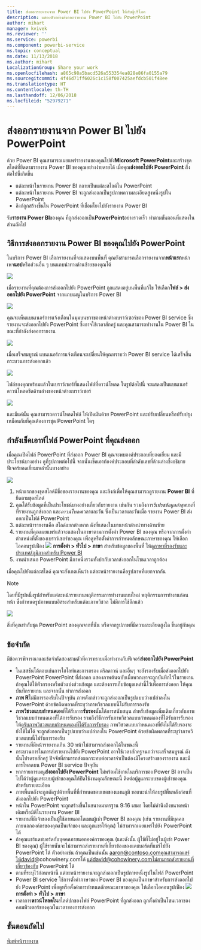```yaml
---
title: ส่งออกรายงานจาก Power BI ไปยัง PowerPoint ให้กับผู้บริโภค
description: แสดงตัวอย่างส่งออกรายงาน Power BI ไปยัง PowerPoint
author: mihart
manager: kvivek
ms.reviewer: ''
ms.service: powerbi
ms.component: powerbi-service
ms.topic: conceptual
ms.date: 11/13/2018
ms.author: mihart
LocalizationGroup: Share your work
ms.openlocfilehash: a865c98a5bacd526a553354ea828e86fa0155a79
ms.sourcegitcommit: 4f46d71ff6026c1c158f007425aefdcb501f48ee
ms.translationtype: HT
ms.contentlocale: th-TH
ms.lasthandoff: 12/06/2018
ms.locfileid: "52979271"
---
```

# <a name="export-reports-from-power-bi-to-powerpoint"></a>ส่งออกรายงานจาก Power BI ไปยัง PowerPoint
ด้วย Power BI คุณสามารถเผยแพร่รายงานของคุณไปยัง**Microsoft PowerPoint**และสร้างชุดสไลด์ที่ยึดตามรายงาน Power BI ของคุณอย่างง่ายดายได้ เมื่อคุณ**ส่งออกไปยัง PowerPoint** สิ่งต่อไปนี้เกิดขึ้น

* แต่ละหน้าในรายงาน Power BI กลายเป็นแต่ละสไลด์ใน PowerPoint
* แต่ละหน้าในรายงาน Power BI จะถูกส่งออกเป็นรูปภาพความละเอียดสูงหนึ่งรูปใน PowerPoint <!-- * The filters and slicers settings that you added to the report are preserved. -->
* ลิงก์ถูกสร้างขึ้นใน PowerPoint ที่เชื่อมโยงไปยังรายงาน Power BI 

รับ**รายงาน Power BI**ของคุณ ที่ถูกส่งออกเป็น**PowerPoint**อย่างรวดเร็ว ทำตามขั้นตอนที่แสดงในส่วนถัดไป

## <a name="how-to-export-your-power-bi-report-to-powerpoint"></a>วิธีการส่งออกรายงาน Power BI ของคุณไปยัง PowerPoint
ในบริการ Power BI เลือกรายงานที่จะแสดงบนพื้นที่ คุณยังสามารถเลือกรายงานจาก**หน้าแรก**หน้าเพจ**แอป**หรือส่วนอื่น ๆ บนแถบนำทางด้านซ้ายของคุณได้

![](media/end-user-powerpoint/power-bi-publish.png)

เมื่อรายงานที่คุณต้องการส่งออกไปยัง PowerPoint ถูกแสดงอยู่บนพื้นที่แก้ไข ให้เลือก**ไฟล์ > ส่งออกไปยัง PowerPoint** จากแถบเมนูในบริการ Power BI

![](media/end-user-powerpoint/powerbi_to_powerpoint_1.png)

คุณจะเห็นแบนเนอร์การแจ้งเตือนในมุมบนขวาของหน้าต่างเบราว์เซอร์ของ Power BI service ซึ่ง รายงานจะส่งออกไปยัง PowerPoint ซึ่งอาจใช้เวลาสักครู่ และคุณสามารถทำงานใน Power BI ในขณะที่กำลังส่งออกรายงาน

![](media/end-user-powerpoint/powerbi_to_powerpoint_2.png)

เมื่อเสร็จสมบูรณ์ แบนเนอร์การแจ้งเตือนจะเปลี่ยนให้คุณทราบว่า Power BI service ได้เสร็จสิ้นกระบวนการส่งออกแล้ว

![](media/end-user-powerpoint/powerbi_to_powerpoint_3.png)

ไฟล์ของคุณพร้อมแล้วในเบราว์เซอร์ที่แสดงไฟล์ที่ดาวน์โหลด ในรูปต่อไปนี้ จะแสดงเป็นแบนเนอร์ดาวน์โหลดชิดด้านล่างของหน้าต่างเบราว์เซอร์

![](media/end-user-powerpoint/powerbi_to_powerpoint_4.png)

และมีแค่นั้น คุณสามารถดาวน์โหลดไฟล์ ให้เปิดมันด้วย PowerPoint และปรับเปลี่ยนหรือปรับปรุงเหมือนกับที่คุณต้องการชุด PowerPoint ใดๆ

## <a name="checking-out-your-exported-powerpoint-file"></a>กำลังเช็คเอาท์ไฟล์ PowerPoint ที่คุณส่งออก
เมื่อคุณเปิดไฟล์ PowerPoint ที่ส่งออก Power BI คุณจะพบองค์ประกอบที่ยอดเยี่ยม และมีประโยชน์บางอย่าง ดูที่รูปภาพต่อไปนี้ จากนั้นเช็คเอาท์องค์ประกอบที่ลำดับเลขที่ด้านล่างซึ่งอธิบายฟีเจอร์ยอดเยี่ยมเหล่านั้นบางอย่าง

![](media/end-user-powerpoint/powerbi_to_powerpoint_5.png)

1. หน้าแรกของชุดสไลด์มีชื่อของรายงานของคุณ และลิงก์เพื่อให้คุณสามารถดูรายงาน  **Power BI** ที่ยึดตามชุดสไลด์
2. คุณได้รับข้อมูลที่เป็นประโยชน์บางอย่างเกี่ยวกับรายงาน เช่นกัน รวมถึงการ*รีเฟรชข้อมูลล่าสุด*บนที่ที่รายงานถูกส่งออก และ*ดาวน์โหลด*เวลาและวัน ซึ่งเป็นเวลาและวันเมื่อ รายงาน Power BI ส่งออกเป็นไฟล์ PowerPoint
3. แต่ละหน้ารายงานคือ สไลด์แยกต่างหาก ดังที่แสดงในบานหน้าต่างนำทางด้านซ้าย 
4. รายงานที่คุณเผยแพร่แล้วจะแสดงในภาษาตามการตั้งค่า Power BI ของคุณ หรือจากการตั้งค่าตำแหน่งที่ตั้งของเบราว์เซอร์ของคุณ เพื่อดูหรือตั้งค่าการกำหนดลักษณะภาษาของคุณ ให้เลือกไอคอนรูปเฟือง ![](media/end-user-powerpoint/power-bi-settings-icon.png) **การตั้งค่า > ทั่วไป > ภาษา** สำหรับข้อมูลของพื้นที่ ให้ดู[ภาษาที่รองรับและประเทศ/ภูมิภาคสำหรับ Power BI](../supported-languages-countries-regions.md)
5. งานนำเสนอ PowerPoint มีภาพนิ่งรวมทั้งปกกับเวลาส่งออกในโซนเวลาถูกต้อง

เมื่อคุณไปยังแต่ละสไลด์ คุณจะสังเกตเห็นว่า แต่ละหน้ารายงานคือรูปภาพที่แยกจากกัน

>[!NOTE]
> โดยที่มีรูปหนึ่งรูปสำหรับแต่ละหน้ารายงานพฤติกรรมการทำงานแบบใหม่ พฤติกรรมการทำงานก่อนหน้า ซึ่งกำหนดรูปภาพแบบอิสระสำหรับแต่ละภาพวิชวล ไม่มีการใช้อีกแล้ว 
 

![](media/end-user-powerpoint/powerbi_to_powerpoint_6.png)

สิ่งที่คุณทำกับชุด PowerPoint ของคุณจากที่นั่น หรือจากรูปภาพที่มีความละเอียดสูงใด ขึ้นอยู่กับคุณ

## <a name="limitations"></a>ข้อจำกัด
มีข้อควรพิจารณาและข้อจำกัดสองสามตัวที่ควรทราบเมื่อทำงานกับฟีเจอร์**ส่งออกไปยัง PowerPoint**

* ในเซสชันโต้ตอบเช่นการไฮไลท์และการกรอง ดริลดาวน์ และอื่นๆ จะยังรองรับเมื่อส่งออกไปยัง PowerPoint PowerPoint ที่ส่งออก แสดงภาพต้นฉบับเมื่อพวกเขาจะถูกบันทึกไว้ในรายงาน ถ้าคุณได้ใช้ตัวกรองหรือตัวแบ่งส่วนข้อมูล และต้องการเก็บข้อมูลเหล่านี้ไว้เพื่อการส่งออก ให้คุณบันทึกรายงาน และจากนั้น ทำการส่งออก
* **ภาพ R**ไม่มีการรองรับในปัจจุบัน ภาพดังกล่าวจะถูกส่งออกเป็นรูปแบบว่างเปล่าลงใน PowerPoint ด้วยข้อผิดพลาดที่ระบุว่าภาพวิชวลแบบนี้ไม่รับการรองรับ
* **ภาพวิชวลแบบกำหนดเอง**ที่ได้รับการ**รับรอง**นั้นได้การสนับสนุน สำหรับข้อมูลเพิ่มเติมเกี่ยวกับภาพวิชวลแบบกำหนดเองที่ได้การรับรอง รวมถึงวิธีการรับภาพวิชวลแบบกำหนดเองที่ได้รับการรับรอง ให้ดู[รับภาพวิชวลแบบกำหนดเองที่ได้รับการรับรอง](../power-bi-custom-visuals-certified.md) ภาพวิชวลแบบกำหนดเองที่ยังไม่ได้รับรองจะยังใช้ไม่ได้ จะถูกส่งออกเป็นรูปแบบว่างเปล่าลงใน PowerPoint ด้วยข้อผิดพลาดที่ระบุว่าภาพวิชวลแบบนี้ไม่รับการรองรับ
* รายงานที่มีหน้ารายงานเกิน 30 หน้าไม่สามารถส่งออกได้ในขณะนี้
* กระบวนการในการส่งรายงานไปยัง PowerPoint อาจใช้เวลาสักครูจนกว่าจะเสร็จสมบูรณ์ ดังนั้นโปรดรอสักครู่ ปัจจัยที่สามารถส่งผลกระทบต่อเวลาจำเป็นต้องมีโครงสร้างของรายงาน และมีการโหลดบน Power BI service ปัจจุบัน
* หากรายการเมนู**ส่งออกไปยัง PowerPoint** ไม่พร้อมใช้งานในบริการของ Power BI อาจเป็นไปได้ว่าผู้ดูแลระบบผู้เช่าของคุณได้ปิดใช้งานคุณลักษณะนี้ ติดต่อผู้ดูแลระบบของผู้เช่าของคุณสำหรับรายละเอียด
* ภาพพื้นหลังจะถูกตัดรูปด้วยพื้นที่ที่กำหนดขอบเขตของแผนภูมิ ขอแนะนำให้ลบรูปพื้นหลังก่อนที่ส่งออกไปยัง PowerPoint
* หน้าใน PowerPoint จะถูกสร้างขึ้นในขนาดมาตรฐาน 9:16 เสมอ โดยไม่คำนึงถึงขนาดหน้าเดิมหรือมิติในรายงาน Power BI
* รายงานที่มีเจ้าของเป็นผู้ใช้ภายนอกโดเมนผู้เช่า Power BI ของคุณ (เช่น รายงานที่มีบุคคลภายนอกองค์กรของคุณเป็นเจ้าของ และถูกแชรให้คุณ) ไม่สามารถเผยแพร่ไปยัง PowerPoint ได้
* ถ้าคุณแชร์แดชบอร์ดกับบุคคลภายนอกองค์กรของคุณ (และดังนั้น ผู้ใช้ที่ไม่อยู่ในผู้เช่า Power BI ของคุณ) ผู้ใช้รายนั้นจะไม่สามารถส่งรายงานที่เกี่ยวข้องของแดชบอร์ดที่แชร์ไปยัง PowerPoint ได้ ตัวอย่างเช่น ถ้าคุณเป็นเช่นนั้น aaron@contoso.comคุณสามารถแชร์ให้david@cohowinery.comได้ แต่david@cohowinery.comไม่สามารถส่งรายงานที่เกี่ยวข้องกับ PowerPoint ได้
* ตามที่ระบุไว้ก่อนหน้านี้ แต่ละหน้ารายงานจะถูกส่งออกเป็นรูปภาพหนึ่งรูปในไฟล์ PowerPoint
* Power BI service ใช้การตั้งค่าภาษาของ Power BI ของคุณเป็นภาษาสำหรับการส่งออกไปยัง PowerPoint เพื่อดูหรือตั้งค่าการกำหนดลักษณะภาษาของคุณ ให้เลือกไอคอนรูปเฟือง ![](media/end-user-powerpoint/power-bi-settings-icon.png) **การตั้งค่า > ทั่วไป > ภาษา**
* เวลาการ**ดาวน์โหลดใน**สไลด์ปกของไฟล์ PowerPoint ที่ถูกส่งออก ถูกตั้งค่าเป็นโซนเวลาของคอมพิวเตอร์ของคุณในเวลาของการส่งออก

## <a name="next-steps"></a>ขั้นตอนถัดไป
[พิมพ์หน้ารายงาน](end-user-print.md)